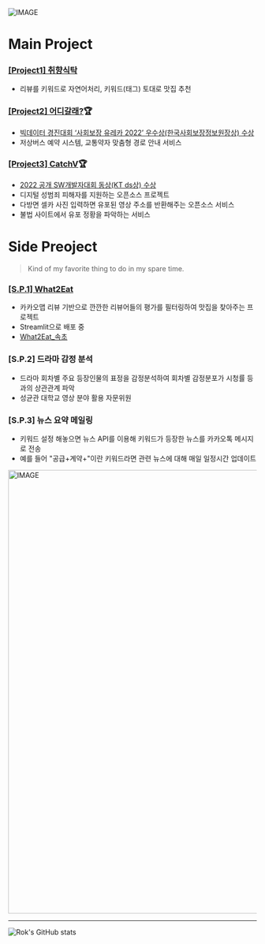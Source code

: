   <!--
![header](https://capsule-render.vercel.app/api?type=waving&color=ffffff&height=300&section=header&text=Rok's%20Github&fontSize=90&animation=fadeIn&fontAlignY=38&desc=The%20target%20Domain%20:%20DA/CV/NLP&descAlignY=51&descAlign=62)
  -->
 
<picture>
  <source media="(prefers-color-scheme: dark)" srcset="https://velog.velcdn.com/images/sungrok7/post/61e522aa-fa9e-4cec-a466-3db38ee112bf/image.png">
  <source media="(prefers-color-scheme: light)" srcset="https://velog.velcdn.com/images/sungrok7/post/5a7dfddd-420a-4e69-ad5f-afc74da99bdc/image.png">
  <img alt="IMAGE" src="http://LIGHT_IMAGE_URL.png">
</picture>

# Main Project

### [[Project1] 취향식탁](https://adaptable-newsboy-3bc.notion.site/ppt-bf8e30a6595c4fc098071ab75f9bce4a)
- 리뷰를 키워드로 자연어처리, 키워드(태그) 토대로 맛집 추천

### [[Project2] 어디갈래?](https://www.notion.so/ppt_-bf44dd782a7e4a919b50d95d03a00709):trophy:
- [빅데이터 경진대회 ‘사회보장 유레카 2022’ 우수상(한국사회보장정보원장상) 수상](https://www.etnews.com/20220720000253)
- 저상버스 예약 시스템, 교통약자 맞춤형 경로 안내 서비스

### [[Project3] CatchV](https://www.notion.so/da92758cda7743d09a4b6931a3605e16):trophy:
- [2022 공개 SW개발자대회 동상(KT ds상) 수상](https://youtu.be/0Ui0ibt0NYQ)
- 디지털 성범죄 피해자를 지원하는 오픈소스 프로젝트
- 다방면 셀카 사진 입력하면 유포된 영상 주소를 반환해주는 오픈소스 서비스
- 불법 사이트에서 유포 정황을 파악하는 서비스



# Side Preoject
> Kind of my favorite thing to do in my spare time. </br>

### [[S.P.1] What2Eat]([https://kakaorok.streamlit.app/](https://what2eat.streamlit.app/))
- 카카오맵 리뷰 기반으로 깐깐한 리뷰어들의 평가를 필터링하여 맛집을 찾아주는 프로젝트
- Streamlit으로 배포 중
- [What2Eat_속초](https://what2eat-sokcho.streamlit.app/)

### [S.P.2] 드라마 감정 분석
- 드라마 회차별 주요 등장인물의 표정을 감정분석하여 회차별 감정분포가 시청률 등과의 상관관계 파악
- 성균관 대학교 영상 분야 활용 자문위원

### [S.P.3] 뉴스 요약 메일링
- 키워드 설정 해놓으면 뉴스 API를 이용해 키워드가 등장한 뉴스를 카카오톡 메시지로 전송
- 예를 들어 "공급+계약+"이란 키워드라면 관련 뉴스에 대해 매일 일정시간 업데이트


<picture>
  <source media="(prefers-color-scheme: dark)" srcset="./profile-3d-contrib/profile-night-green.svg" width="900">
  <source media="(prefers-color-scheme: light)" srcset="./profile-3d-contrib/profile-south-season-animate.svg" width="900">
  <img alt="IMAGE" src="http://LIGHT_IMAGE_URL.png">
</picture>
 
___


![Rok's GitHub stats](https://github-readme-stats.vercel.app/api?username=learningnrunning&&show_icons=true&theme=radical)

 <br>
   <!--
![Hits](https://hits.seeyoufarm.com/api/count/incr/badge.svg?url=https%3A%2F%2Fgithub.com%2Fxilverh0ya&count_bg=%2379C83D&title_bg=%23555555&icon=&icon_color=%23E7E7E7&title=hits&edge_flat=false)
      
![footer](https://capsule-render.vercel.app/api?section=footer&type=waving&color=8B00FF)

 -->      
 
 <!-- 
<h3><p align='center'> ⭐ Skill ⭐ </p></h3>
<p align='left'>
  <img src="https://img.shields.io/badge/python-3670A0?style=for-the-badge&logo=python&logoColor=ffdd54">
  <img src="https://img.shields.io/badge/flask-%23000.svg?style=for-the-badge&logo=flask&logoColor=white">
  <br>
  <img src="https://img.shields.io/badge/java-%23ED8B00.svg?style=for-the-badge&logo=java&logoColor=white">
  <img src="https://img.shields.io/badge/spring-%236DB33F.svg?style=for-the-badge&logo=spring&logoColor=white">
  <br>
  <img src="https://img.shields.io/badge/html5-%23E34F26.svg?style=for-the-badge&logo=html5&logoColor=white">
  <img src="https://img.shields.io/badge/css3-%231572B6.svg?style=for-the-badge&logo=css3&logoColor=white">
  <img src="https://img.shields.io/badge/javascript-%23323330.svg?style=for-the-badge&logo=javascript&logoColor=%23F7DF1E">
  <br>
  <img src="https://img.shields.io/badge/markdown-%23000000.svg?style=for-the-badge&logo=markdown&logoColor=white">
</p>

___


<h3><p align='center'> ♟ DL/ML ♟ </p></h3>
<br>
<p align='left'>
  <img src="https://img.shields.io/badge/numpy-%23013243.svg?style=for-the-badge&logo=numpy&logoColor=white">
  <img src="https://img.shields.io/badge/pandas-%23150458.svg?style=for-the-badge&logo=pandas&logoColor=white"/>
  <img src="https://img.shields.io/badge/Plotly-%233F4F75.svg?style=for-the-badge&logo=plotly&logoColor=white">
  <br>
  <img src="https://img.shields.io/badge/opencv-%23white.svg?style=for-the-badge&logo=opencv&logoColor=white">
  <img src="https://img.shields.io/badge/PyTorch-%23EE4C2C.svg?style=for-the-badge&logo=PyTorch&logoColor=white">
  <img src="https://img.shields.io/badge/TensorFlow-%23FF6F00.svg?style=for-the-badge&logo=TensorFlow&logoColor=white">
  </p>

___

<p align='left'> 🛠 Tool 🛠 </p>
<p align='left'>
  <img src="https://img.shields.io/badge/Eclipse-2C2255?logo=Eclipse IDE&logoColor=white"/>
  <img src="https://img.shields.io/badge/IntelliJ-000000?logo=IntelliJ IDEA&logoColor=white"/>
  <br>
  <img src="https://img.shields.io/badge/Jupyter-F37626?logo=Jupyter&logoColor=white"/>
  <img src="https://img.shields.io/badge/Anaconda-44A833?logo=Anaconda&logoColor=white"/>
  <img src="https://img.shields.io/badge/Google Colab-FFAE1A?logo=GoogleColab&logoColor=white"/>
  <img src="https://img.shields.io/badge/Pycharm-000000?logo=Pycharm&logoColor=white"/>
  <br>
  <img src="https://img.shields.io/badge/Visual Studio Code-007ACC?logo=Visual Studio Code&logoColor=white"/>
  <br>
  <img src="https://img.shields.io/badge/MySQL-4479A1?logo=MySQL&logoColor=white"/>
  <br>
  <img src="https://img.shields.io/badge/Slack-4A154B?logo=Slack&logoColor=white"/>
  <img src="https://img.shields.io/badge/Git-F05032?logo=Git&logoColor=white"/>
  <img src="https://img.shields.io/badge/Github-181717?logo=Github&logoColor=white"/>
  <br>
</p> -->

